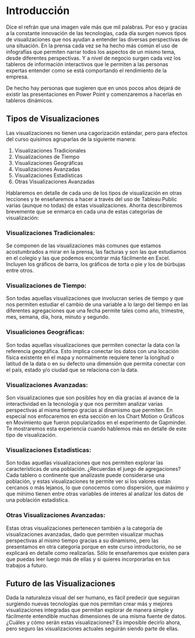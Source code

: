 ﻿# Introducción 
Dice el refrán que una imagen vale más que mil palabras. Por eso y gracias a la constante innovación de las tecnologías, cada día surgen nuevos tipos de 
visualizaciones que nos ayudan a entender las diversas perspectivas de una situación. En la prensa cada vez se ha hecho más común el uso de infografías que 
permiten narrar todos los aspectos de un mismo tema, desde diferentes perspectivas. Y a nivel de negocio surgen cada vez los tableros de información interactivos que le permiten a las 
personas expertas entender como se está comportando el rendimiento de la empresa. 

De hecho hay personas que sugieren que en unos pocos años dejará de existir las presentaciones en Power Point y comenzaremos a hacerlas en tableros dinámicos. 

## Tipos de Visualizaciones
Las visualizaciones no tienen una cagorización estándar, pero para efectos del curso quisimos agruparlas de la siguiente manera: 

1. Visualizaciones Tradicionales
2. Visualizaciones de Tiempo
3. Visualizaciones Geográficas
4. Visualizaciones Avanzadas
5. Visualizaciones Estadísticas
6. Otras Visualizaciones Avanzadas

Hablaremos en detalle de cada uno de los tipos de visualización en otras lecciones y te enseñaremos a hacer a través del uso de Tableau Public 
varias (aunque no todas) de estas visualizaciones. Ahorita describiremos brevemente que se enmarca en cada una de estas categorías de visualización: 

### Visualizaciones Tradicionales: 

Se componen de las visualizaciones más comunes que estamos acostumbrados a mirar en la prensa, las facturas y son las que estudiamos en el colegio y las que podemos encontrar más fácilmente en Excel. 
Incluyen los gráficos de barra, los gráficos de torta o pie y los de búrbujas entre otros. 


### Visualizaciones de Tiempo: 

Son todas aquellas visualizaciones que involucran series de tiempo y que nos permiten estudiar el cambio de una variable a lo largo del tiempo en las diferentes agregaciones 
que una fecha permite tales como año, trimestre, mes, semana, día, hora, minuto y segundo. 

### Visualiciones Geográficas: 

Son todas aquellas visualizaciones que permiten conectar la data con la referencia geográfica. Esto implica conectar los datos con una locación física existente en el mapa y normalmente requiere tener 
la longitud o latitud de la data o en su defecto una dimensión que permita conectar con el país, estado y/o ciudad que se relaciona con la data. 

### Visualizaciones Avanzadas: 
Son visualizaciones que son posibles hoy en día gracias al avance de la interactividad en la tecnología y que nos permiten analizar varias perspectivas al misma tiempo gracias al dinamismo que permiten. 
En especial nos enfocaremos en esta sección en los Chart Motion o Gráficos en Movimiento que fueron popularizados en el experimento de Gapminder. Te mostraremos esta experiencia cuando hablemos más en detalle de este 
tipo de visualización. 


### Visualizaciones Estadísticas: 

Son todas aquellas visualizaciones que nos permiten explorar las características de una población. ¿Recuerdas el juego de agregaciones? Cada tablero o continente que analizaste puede considerarse una población, 
y estas visualizaciones te permite ver si los valores están cercanos o más lejanos, lo que conocemos como dispersión, que máximo y que mínimo tienen entre otras variables de interes al analizar los datos de una población estadística. 

### Otras Visualizaciones Avanzadas: 

Estas otras visualizaciones pertenecen también a la categoría de visualizaciones avanzadas, dado que permiten visualizar muchas perspectivas al mismo tiempo gracias a su dinamismo, pero las presentamos en otra categoría porque en este curso introductorio, 
no se explicará en detalle como realizarlas. Sólo te enseñaremos que existen para que puedas leer luego más de ellas y si quieres incorporarlas en tus trabajos a futuro.  


## Futuro de las Visualizaciones

Dada la naturaleza visual del ser humano, es fácil predecir que seguiran surgiendo nuevas tecnologías que nos permitan crear más y mejores visualizaciones integradas que 
permitan explorar de manera simple y fácilmente entendible muchas dimensiones de una misma fuente de datos. ¿Cuáles y cómo serán estas visualizaciones? Es imposible decirlo ahora, 
pero seguro las visualizaciones actuales seguirán siendo parte de ellas.  